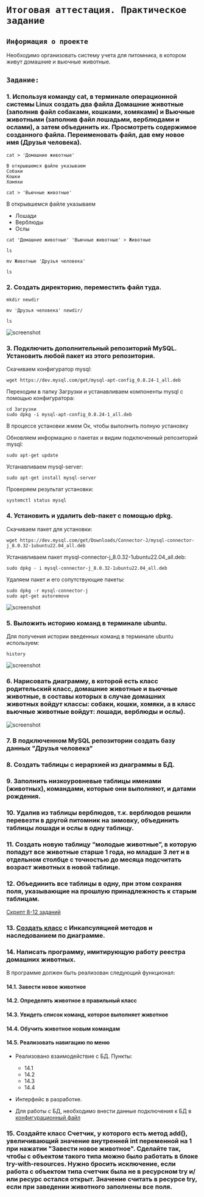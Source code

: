 # `Итоговая аттестация. Практическое задание`

## `Информация о проекте`
Необходимо организовать систему учета для питомника, в котором живут домашние и вьючные животные.

## `Задание:`

### 1. Используя команду cat, в терминале операционной системы Linux создать два файла Домашние животные (заполнив файл собаками, кошками, хомяками) и Вьючные животными (заполнив файл лошадьми, верблюдами и ослами), а затем объединить их. Просмотреть содержимое созданного файла. Переименовать файл, дав ему новое имя (Друзья человека).
```
cat > 'Домашние животные'

В открывшемся файле указываем
Собаки
Кошки
Хомяки

cat > 'Вьючные животные'
```
В открывшемся файле указываем
* Лошади
* Верблюды
* Ослы

```
cat 'Домашние животные' 'Вьючные животные' > Животные

ls

mv Животные 'Друзья человека'

ls
```

### 2. Создать директорию, переместить файл туда.
```
mkdir newdir

mv 'Друзья человека' newdir/

ls
```
![screenshot](img/1-2.png)

### 3. Подключить дополнительный репозиторий MySQL. Установить любой пакет из этого репозитория.

Скачиваем конфигуратор mysql:
```
wget https://dev.mysql.com/get/mysql-apt-config_0.8.24-1_all.deb
```
Переходим в папку Загрузки и устанавливаем компоненты mysql с помощью конфигуратора:
```
cd Загрузки
sudo dpkg -i mysql-apt-config_0.8.24-1_all.deb
```
В процессе установки жмем Ок, чтобы выполнить полную установку

Обновляем информацию о пакетах и видим подключенный репозиторий mysql:
```
sudo apt-get update
```
Устанавливаем mysql-server:
```
sudo apt-get install mysql-server
```
Проверяем результат установки:
```
systemctl status mysql
```
### 4. Установить и удалить deb-пакет с помощью dpkg.

Скачиваем пакет для установки:
```
wget https://dev.mysql.com/get/Downloads/Connector-J/mysql-connector-j_8.0.32-1ubuntu22.04_all.deb
```

Устанавливаем пакет mysql-connector-j_8.0.32-1ubuntu22.04_all.deb:
```
sudo dpkg - i mysql-connector-j_8.0.32-1ubuntu22.04_all.deb
```
Удаляем пакет и его сопутствующие пакеты:
```
sudo dpkg -r mysql-connector-j
sudo apt-get autoremove
```
![screenshot](img/3-4-5.png)

### 5. Выложить историю команд в терминале ubuntu.

Для получения истории введенных команд в терминале ubuntu используем:
```
history
```
![screenshot](img/all_commands.png)

### 6. Нарисовать диаграмму, в которой есть класс родительский класс, домашние животные и вьючные животные, в составы которых в случае домашних животных войдут классы: собаки, кошки, хомяки, а в класс вьючные животные войдут: лошади, верблюды и ослы).

![screenshot](img/class_diagram.png)

### 7. В подключенном MySQL репозитории создать базу данных "Друзья человека"

### 8. Создать таблицы с иерархией из диаграммы в БД.

### 9. Заполнить низкоуровневые таблицы именами (животных), командами, которые они выполняют, и датами рождения.

### 10. Удалив из таблицы верблюдов, т.к. верблюдов решили перевезти в другой питомник на зимовку, объединить таблицы лошади и ослы в одну таблицу.

### 11. Создать новую таблицу “молодые животные”, в которую попадут все животные старше 1 года, но младше 3 лет и в отдельном столбце с точностью до месяца подсчитать возраст животных в новой таблице.

### 12. Объединить все таблицы в одну, при этом сохраняя поля, указывающие на прошлую принадлежность к старым таблицам.

[Cкрипт 8-12 заданий](sql_script.sql)

### 13. [Создать класс](Animals) с Инкапсуляцией методов и наследованием по диаграмме.

### 14. Написать программу, имитирующую работу реестра домашних животных.
В программе должен быть реализован следующий функционал:

#### 14.1. Завести новое животное
#### 14.2. Определять животное в правильный класс
#### 14.3. Увидеть список команд, которое выполняет животное
#### 14.4. Обучить животное новым командам
#### 14.5. Реализовать навигацию по меню

- Реализовано взаимодействие с БД. Пункты: 
  - 14.1
  - 14.2
  - 14.3
  - 14.4 

- Интерфейс в разработке.

- Для работы с БД, необходимо внести данные подключения к БД в [конфигурационный файл](db/ConnectData.java)

### 15. Создайте класс Счетчик, у которого есть метод add(), увеличивающий значение внутренней int переменной на 1 при нажатии "Завести новое животное". Сделайте так, чтобы с объектом такого типа можно было работать в блоке try-with-resources. Нужно бросить исключение, если работа с объектом типа счетчик была не в ресурсном try и/или ресурс остался открыт. Значение считать в ресурсе try, если при заведении животного заполнены все поля.

